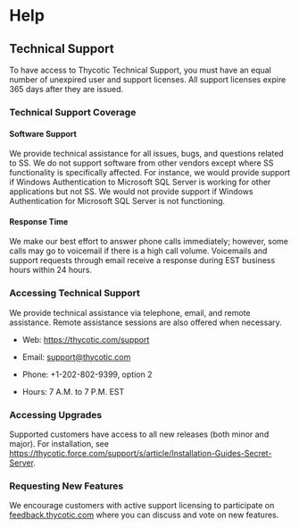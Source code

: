 [title]: # (Help)
[tags]: # (Technical Support)
[priority]: # (200)
# Help

## Technical Support

To have access to Thycotic Technical Support, you must have an equal number of unexpired user and support licenses. All support licenses expire 365 days after they are issued.

### Technical Support Coverage

#### Software Support

We provide technical assistance for all issues, bugs, and questions related to SS. We do not support software from other vendors except where SS functionality is specifically affected. For instance, we would provide support if Windows Authentication to Microsoft SQL Server is working for other applications but not SS. We would not provide support if Windows Authentication for Microsoft SQL Server is not functioning.

#### Response Time

We make our best effort to answer phone calls immediately; however, some calls may go to voicemail if there is a high call volume. Voicemails and support requests through email receive a response during EST business hours within 24 hours.

### Accessing Technical Support

We provide technical assistance via telephone, email, and remote assistance. Remote assistance sessions are also offered when necessary.

- Web: https://thycotic.com/support

- Email: support@thycotic.com

- Phone: +1-202-802-9399, option 2

- Hours: 7 A.M. to 7 P.M. EST

### Accessing Upgrades

Supported customers have access to all new releases (both minor and major). For installation, see <https://thycotic.force.com/support/s/article/Installation-Guides-Secret-Server>.

### Requesting New Features

We encourage customers with active support licensing to participate on [feedback.thycotic.com](https://feedback.thycotic.com) where you can discuss and vote on new features.